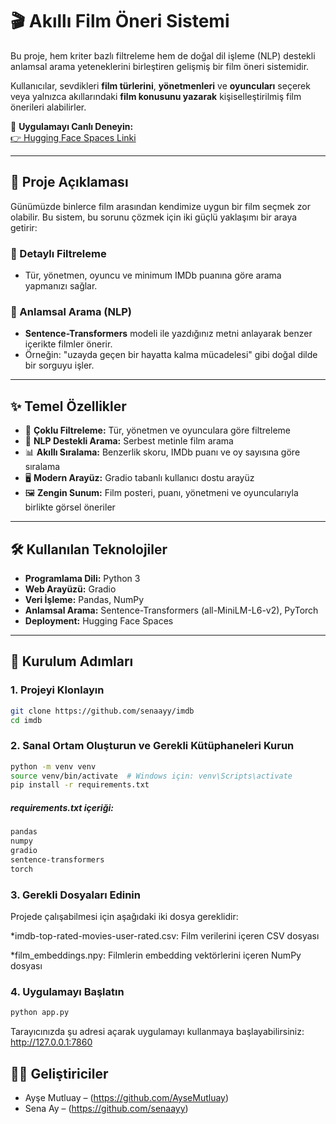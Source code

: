 # 🎬 Akıllı Film Öneri Sistemi

Bu proje, hem kriter bazlı filtreleme hem de doğal dil işleme (NLP) destekli anlamsal arama yeteneklerini birleştiren gelişmiş bir film öneri sistemidir.

Kullanıcılar, sevdikleri **film türlerini**, **yönetmenleri** ve **oyuncuları** seçerek veya yalnızca akıllarındaki **film konusunu yazarak** kişiselleştirilmiş film önerileri alabilirler.

🧪 **Uygulamayı Canlı Deneyin:**  
[👉 Hugging Face Spaces Linki](https://huggingface.co/spaces/ssenaay/imdb)  

---

## 📖 Proje Açıklaması

Günümüzde binlerce film arasından kendimize uygun bir film seçmek zor olabilir. Bu sistem, bu sorunu çözmek için iki güçlü yaklaşımı bir araya getirir:

### 🔎 Detaylı Filtreleme
- Tür, yönetmen, oyuncu ve minimum IMDb puanına göre arama yapmanızı sağlar.

### 🤖 Anlamsal Arama (NLP)
- **Sentence-Transformers** modeli ile yazdığınız metni anlayarak benzer içerikte filmler önerir.
- Örneğin: "uzayda geçen bir hayatta kalma mücadelesi" gibi doğal dilde bir sorguyu işler.

---

## ✨ Temel Özellikler

- 🎯 **Çoklu Filtreleme:** Tür, yönetmen ve oyunculara göre filtreleme
- 🧠 **NLP Destekli Arama:** Serbest metinle film arama
- 📊 **Akıllı Sıralama:** Benzerlik skoru, IMDb puanı ve oy sayısına göre sıralama
- 🖥️ **Modern Arayüz:** Gradio tabanlı kullanıcı dostu arayüz
- 🖼️ **Zengin Sunum:** Film posteri, puanı, yönetmeni ve oyuncularıyla birlikte görsel öneriler

---

## 🛠️ Kullanılan Teknolojiler

- **Programlama Dili:** Python 3
- **Web Arayüzü:** Gradio
- **Veri İşleme:** Pandas, NumPy
- **Anlamsal Arama:** Sentence-Transformers (all-MiniLM-L6-v2), PyTorch
- **Deployment:** Hugging Face Spaces

---

## 🚀 Kurulum Adımları

### 1. Projeyi Klonlayın
```bash
git clone https://github.com/senaayy/imdb
cd imdb
```
### 2. Sanal Ortam Oluşturun ve Gerekli Kütüphaneleri Kurun  
```bash
python -m venv venv
source venv/bin/activate  # Windows için: venv\Scripts\activate
pip install -r requirements.txt
```
##### requirements.txt içeriği:  
```bash
pandas
numpy
gradio
sentence-transformers
torch
```
### 3. Gerekli Dosyaları Edinin  
Projede çalışabilmesi için aşağıdaki iki dosya gereklidir:

*imdb-top-rated-movies-user-rated.csv: Film verilerini içeren CSV dosyası

*film_embeddings.npy: Filmlerin embedding vektörlerini içeren NumPy dosyası  
### 4. Uygulamayı Başlatın  
```bash
python app.py
```
Tarayıcınızda şu adresi açarak uygulamayı kullanmaya başlayabilirsiniz:
http://127.0.0.1:7860  
## 👩‍💻 Geliştiriciler
- Ayşe Mutluay – (https://github.com/AyseMutluay)
- Sena Ay – (https://github.com/senaayy)

